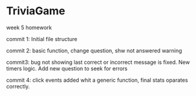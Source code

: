# TriviaGame
week 5 homework



commit 1:
Initial file structure

commit 2:
basic  function, change question, shw not answered warning

commit3:
bug not showing last correct or incorrect message is fixed. New timers logic. Add new question to seek for errors

commit 4:
click events added whit a generic function, final stats oparates correctly.